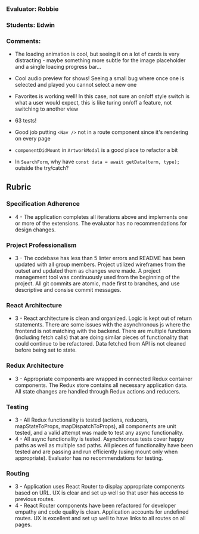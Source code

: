 ### Evaluator: Robbie
### Students: Edwin
### Comments:

* The loading animation is cool, but seeing it on a lot of cards is very distracting - maybe something more subtle for the image placeholder and a single loacing progress bar...
* Cool audio preview for shows! Seeing a small bug where once one is selected and played you cannot select a new one
* Favorites is working well! In this case, not sure an on/off style switch is what a user would expect, this is like turing on/off a feature, not switching to another view

* 63 tests!

* Good job putting `<Nav />` not in a route component since it's rendering on every page
* `componentDidMount` in `ArtworkModal` is a good place to refactor a bit
* In `SearchForm`, why have `const data = await getData(term, type);` outside the try/catch?

## Rubric 

### Specification Adherence

* 4 - The application completes all iterations above and implements one or more of the extensions.  The evaluator has no recommendations for design changes.

### Project Professionalism

* 3 - The codebase has less than 5 linter errors and README has been updated with all group members. Project utilized wireframes from the outset and updated them as changes were made. A project management tool was continuously used from the beginning of the project.  All git commits are atomic, made first to branches, and use descriptive and consise commit messages. 

### React Architecture

* 3 - React architecture is clean and organized.  Logic is kept out of return statements.  There are some issues with the asynchronous js where the frontend is not matching with the backend.  There are multiple functions (including fetch calls) that are doing similar pieces of functionality that could continue to be refactored. Data fetched from API is not cleaned before being set to state.

### Redux Architecture

* 3 - Appropriate components are wrapped in connected Redux container components. The Redux store contains all necessary application data. All state changes are handled through Redux actions and reducers.

### Testing

* 3 - All Redux functionality is tested (actions, reducers, mapStateToProps, mapDispatchToProps), all components are unit tested, and a valid attempt was made to test any async functionality.
* 4 - All async functionality is tested.   Asynchronous tests cover happy paths as well as multiple sad paths.  All pieces of functionality have been tested and are passing and run efficiently (using mount only when appropriate). Evaluator has no recommendations for testing.

### Routing

* 3 - Application uses React Router to display appropriate components based on URL.  UX is clear and set up well so that user has access to previous routes.
* 4 - React Router components have been refactored for developer empathy and code quality is clean.  Application accounts for undefined routes. UX is excellent and set up well to have links to all routes on all pages.